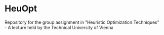 # HeuOpt
Repository for the group assignment in "Heuristic Optimization Techniques" - A lecture held by the Technical University of Vienna
